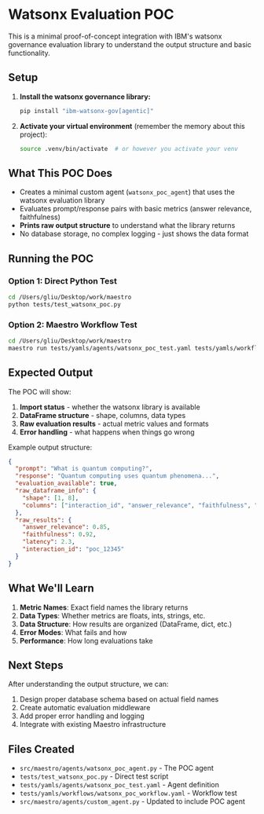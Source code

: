 # Watsonx Evaluation POC

This is a minimal proof-of-concept integration with IBM's watsonx governance evaluation library to understand the output structure and basic functionality.

## Setup

1. **Install the watsonx governance library:**
   ```bash
   pip install "ibm-watsonx-gov[agentic]"
   ```

2. **Activate your virtual environment** (remember the memory about this project):
   ```bash
   source .venv/bin/activate  # or however you activate your venv
   ```

## What This POC Does

- Creates a minimal custom agent (`watsonx_poc_agent`) that uses the watsonx evaluation library
- Evaluates prompt/response pairs with basic metrics (answer relevance, faithfulness)
- **Prints raw output structure** to understand what the library returns
- No database storage, no complex logging - just shows the data format

## Running the POC

### Option 1: Direct Python Test
```bash
cd /Users/gliu/Desktop/work/maestro
python tests/test_watsonx_poc.py
```

### Option 2: Maestro Workflow Test
```bash
cd /Users/gliu/Desktop/work/maestro
maestro run tests/yamls/agents/watsonx_poc_test.yaml tests/yamls/workflows/watsonx_poc_workflow.yaml
```

## Expected Output

The POC will show:

1. **Import status** - whether the watsonx library is available
2. **DataFrame structure** - shape, columns, data types
3. **Raw evaluation results** - actual metric values and formats  
4. **Error handling** - what happens when things go wrong

Example output structure:
```json
{
  "prompt": "What is quantum computing?",
  "response": "Quantum computing uses quantum phenomena...",
  "evaluation_available": true,
  "raw_dataframe_info": {
    "shape": [1, 8],
    "columns": ["interaction_id", "answer_relevance", "faithfulness", "latency", ...]
  },
  "raw_results": {
    "answer_relevance": 0.85,
    "faithfulness": 0.92,
    "latency": 2.3,
    "interaction_id": "poc_12345"
  }
}
```

## What We'll Learn

1. **Metric Names**: Exact field names the library returns
2. **Data Types**: Whether metrics are floats, ints, strings, etc.
3. **Data Structure**: How results are organized (DataFrame, dict, etc.)
4. **Error Modes**: What fails and how
5. **Performance**: How long evaluations take

## Next Steps

After understanding the output structure, we can:
1. Design proper database schema based on actual field names
2. Create automatic evaluation middleware 
3. Add proper error handling and logging
4. Integrate with existing Maestro infrastructure

## Files Created

- `src/maestro/agents/watsonx_poc_agent.py` - The POC agent
- `tests/test_watsonx_poc.py` - Direct test script
- `tests/yamls/agents/watsonx_poc_test.yaml` - Agent definition
- `tests/yamls/workflows/watsonx_poc_workflow.yaml` - Workflow test
- `src/maestro/agents/custom_agent.py` - Updated to include POC agent

